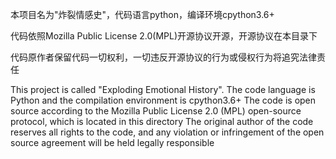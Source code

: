本项目名为"炸裂情感史"，代码语言python，编译环境cpython3.6+

代码依照Mozilla Public License 2.0(MPL)开源协议开源，开源协议在本目录下

代码原作者保留代码一切权利，一切违反开源协议的行为或侵权行为将追究法律责任

This project is called "Exploding Emotional History". The code language is Python and the compilation environment is cpython3.6+
The code is open source according to the Mozilla Public License 2.0 (MPL) open-source protocol, which is located in this directory
The original author of the code reserves all rights to the code, and any violation or infringement of the open source agreement will be held legally responsible

